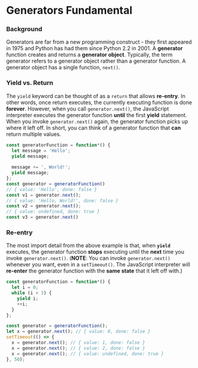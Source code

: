 # Generators Fundamental

### Background 
Generators are far from a new programming construct - they first appeared in 1975 and Python has had them since Python 2.2 in 2001. A **generator** function creates and returns a **generator object**. Typically, the term generator refers to a generator object rather than a generator function. A generator object has a single function, `next()`.

### Yield vs. Return
The `yield` keyword can be thought of as a `return` that allows **re-entry**. In other words, once return executes, the currently executing function is done **forever**. However, when you call `generator.next()`, the JavaScript interpreter executes the generator function **until** the first **yield** statement. When you invoke `generator.next()` again, the generator function picks up where it left off. In short, you can think of a generator function that **can** return multiple values.

```javascript
const generatorFunction = function*() {
  let message = 'Hello';
  yield message;
  
  message += ', World!';
  yield message;
};    
const generator = generatorFunction()
// { value: 'Hello', done: false }
const v1 = generator.next();
// { value: 'Hello, World!', done: false }
const v2 = generator.next();
// { value: undefined, done: true }
const v3 = generator.next()
```

### Re-entry
The most import detail from the above example is that, when **`yield`** executes, the generator function **stops** executing until the **next** time you invoke `generator.next()`. (**NOTE**: You can invoke `generator.next()` whenever you want, even in a `setTimeout()`. The JavaScript interpreter will **re-enter** the generator function with the **same state** that it left off with.)

```javascript
const generatorFunction = function*() {
  let i = 0;
  while (i < 3) {
    yield i;
    ++i;
  }
};

const generator = generatorFunction();
let x = generator.next(); // { value: 0, done: false }
setTimeout(() => {
  x = generator.next(); // { value: 1, done: false }
  x = generator.next(); // { value: 2, done: false }
  x = generator.next(); // { value: undefined, done: true }
}, 50);

```
